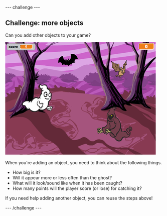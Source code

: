 \--- challenge \---

## Challenge: more objects

Can you add other objects to your game?

![screenshot](images/ghost-final.png)

When you're adding an object, you need to think about the following things.

+ How big is it?
+ Will it appear more or less often than the ghost?
+ What will it look/sound like when it has been caught?
+ How many points will the player score (or lose) for catching it?

If you need help adding another object, you can reuse the steps above!

\--- /challenge \---